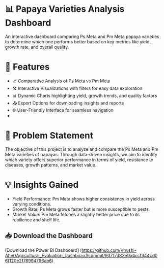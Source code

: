# 📊 Papaya Varieties Analysis Dashboard
An interactive dashboard comparing Ps Meta and Pm Meta papaya varieties to determine which one performs better based on key metrics like yield, growth rate, and overall quality.



# 🚀 Features
- 📈 Comparative Analysis of Ps Meta vs Pm Meta
- 🛠️ Interactive Visualizations with filters for easy data exploration
- 📊 Dynamic Charts highlighting yield, growth trends, and quality factors
- 📤 Export Options for downloading insights and reports
- 🌐 User-Friendly Interface for seamless navigation
- 

  
# 📝 Problem Statement
The objective of this project is to analyze and compare the Ps Meta and Pm Meta varieties of papayas. Through data-driven insights, we aim to identify which variety offers superior performance in terms of yield, resistance to diseases, growth patterns, and market value.



# 💡 Insights Gained
- Yield Performance: Pm Meta shows higher consistency in yield across varying conditions.
- Growth Rate: Ps Meta grows faster but is more susceptible to pests.
- Market Value: Pm Meta fetches a slightly better price due to its resilience and shelf life.


## 📥 Download the Dashboard
[Download the Power BI Dashboard]
(https://github.com/Khushi-Aher/Agricultural_Evaluation_Dashboard/commit/93717d83e0a4ccf344cd06f120e2f76994766ab6)

